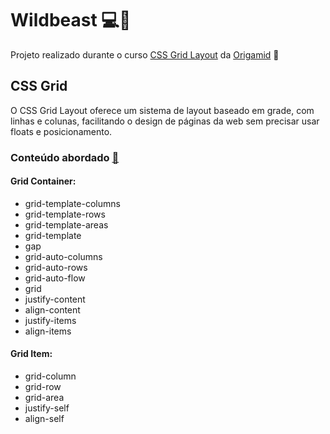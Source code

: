 # Wildbeast :computer::purple_heart:

Projeto realizado durante o curso <a href="https://www.origamid.com/curso/css-grid-layout/" target="_blank">CSS Grid Layout</a> da <a href="https://www.origamid.com/" target="_blank">Origamid</a> :wolf:

## CSS Grid
O CSS Grid Layout oferece um sistema de layout baseado em grade, com linhas e colunas, facilitando o design de páginas da web sem precisar usar floats e posicionamento.

### Conteúdo abordado <a href="origamid.com/projetos/css-grid-layout-guia-completo/" target="_blank">:page_with_curl:</a>
#### Grid Container:
<ul>
  <li>grid-template-columns</li>
  <li>grid-template-rows</li>
  <li>grid-template-areas</li>
  <li>grid-template</li>
  <li>gap</li>
  <li>grid-auto-columns</li>
  <li>grid-auto-rows</li>
  <li>grid-auto-flow</li>
  <li>grid</li>
  <li>justify-content</li>
  <li>align-content</li>
  <li>justify-items</li>
  <li>align-items</li>
</ul>

#### Grid Item:
<ul>
  <li>grid-column</li>
  <li>grid-row</li>
  <li>grid-area</li>
  <li>justify-self</li>
  <li>align-self</li>
</ul>

